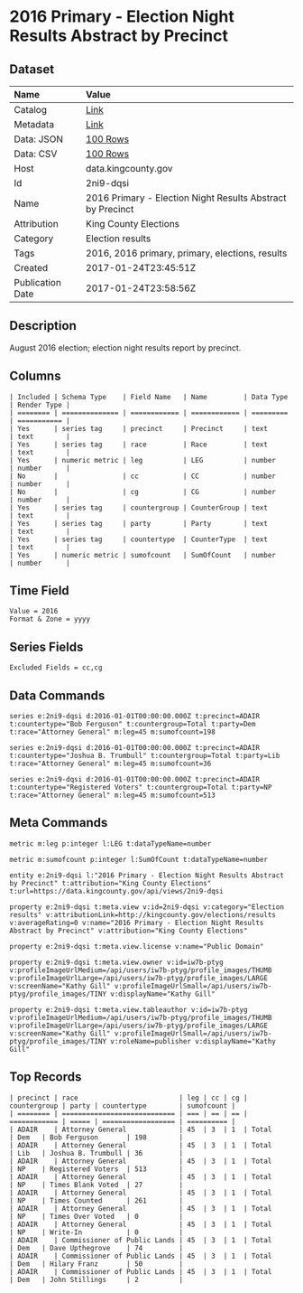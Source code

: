 # 2016 Primary - Election Night Results Abstract by Precinct

## Dataset

| Name | Value |
| :--- | :---- |
| Catalog | [Link](https://catalog.data.gov/dataset/2016-primary-election-night-results-abstract-by-precinct) |
| Metadata | [Link](https://data.kingcounty.gov/api/views/2ni9-dqsi) |
| Data: JSON | [100 Rows](https://data.kingcounty.gov/api/views/2ni9-dqsi/rows.json?max_rows=100) |
| Data: CSV | [100 Rows](https://data.kingcounty.gov/api/views/2ni9-dqsi/rows.csv?max_rows=100) |
| Host | data.kingcounty.gov |
| Id | 2ni9-dqsi |
| Name | 2016 Primary - Election Night Results Abstract by Precinct |
| Attribution | King County Elections |
| Category | Election results |
| Tags | 2016, 2016 primary, primary, elections, results |
| Created | 2017-01-24T23:45:51Z |
| Publication Date | 2017-01-24T23:58:56Z |

## Description

August 2016 election; election night results report by precinct.

## Columns

```ls
| Included | Schema Type    | Field Name   | Name         | Data Type | Render Type |
| ======== | ============== | ============ | ============ | ========= | =========== |
| Yes      | series tag     | precinct     | Precinct     | text      | text        |
| Yes      | series tag     | race         | Race         | text      | text        |
| Yes      | numeric metric | leg          | LEG          | number    | number      |
| No       |                | cc           | CC           | number    | number      |
| No       |                | cg           | CG           | number    | number      |
| Yes      | series tag     | countergroup | CounterGroup | text      | text        |
| Yes      | series tag     | party        | Party        | text      | text        |
| Yes      | series tag     | countertype  | CounterType  | text      | text        |
| Yes      | numeric metric | sumofcount   | SumOfCount   | number    | number      |
```

## Time Field

```ls
Value = 2016
Format & Zone = yyyy
```

## Series Fields

```ls
Excluded Fields = cc,cg
```

## Data Commands

```ls
series e:2ni9-dqsi d:2016-01-01T00:00:00.000Z t:precinct=ADAIR t:countertype="Bob Ferguson" t:countergroup=Total t:party=Dem t:race="Attorney General" m:leg=45 m:sumofcount=198

series e:2ni9-dqsi d:2016-01-01T00:00:00.000Z t:precinct=ADAIR t:countertype="Joshua B. Trumbull" t:countergroup=Total t:party=Lib t:race="Attorney General" m:leg=45 m:sumofcount=36

series e:2ni9-dqsi d:2016-01-01T00:00:00.000Z t:precinct=ADAIR t:countertype="Registered Voters" t:countergroup=Total t:party=NP t:race="Attorney General" m:leg=45 m:sumofcount=513
```

## Meta Commands

```ls
metric m:leg p:integer l:LEG t:dataTypeName=number

metric m:sumofcount p:integer l:SumOfCount t:dataTypeName=number

entity e:2ni9-dqsi l:"2016 Primary - Election Night Results Abstract by Precinct" t:attribution="King County Elections" t:url=https://data.kingcounty.gov/api/views/2ni9-dqsi

property e:2ni9-dqsi t:meta.view v:id=2ni9-dqsi v:category="Election results" v:attributionLink=http://kingcounty.gov/elections/results v:averageRating=0 v:name="2016 Primary - Election Night Results Abstract by Precinct" v:attribution="King County Elections"

property e:2ni9-dqsi t:meta.view.license v:name="Public Domain"

property e:2ni9-dqsi t:meta.view.owner v:id=iw7b-ptyg v:profileImageUrlMedium=/api/users/iw7b-ptyg/profile_images/THUMB v:profileImageUrlLarge=/api/users/iw7b-ptyg/profile_images/LARGE v:screenName="Kathy Gill" v:profileImageUrlSmall=/api/users/iw7b-ptyg/profile_images/TINY v:displayName="Kathy Gill"

property e:2ni9-dqsi t:meta.view.tableauthor v:id=iw7b-ptyg v:profileImageUrlMedium=/api/users/iw7b-ptyg/profile_images/THUMB v:profileImageUrlLarge=/api/users/iw7b-ptyg/profile_images/LARGE v:screenName="Kathy Gill" v:profileImageUrlSmall=/api/users/iw7b-ptyg/profile_images/TINY v:roleName=publisher v:displayName="Kathy Gill"
```

## Top Records

```ls
| precinct | race                         | leg | cc | cg | countergroup | party | countertype        | sumofcount | 
| ======== | ============================ | === | == | == | ============ | ===== | ================== | ========== | 
| ADAIR    | Attorney General             | 45  | 3  | 1  | Total        | Dem   | Bob Ferguson       | 198        | 
| ADAIR    | Attorney General             | 45  | 3  | 1  | Total        | Lib   | Joshua B. Trumbull | 36         | 
| ADAIR    | Attorney General             | 45  | 3  | 1  | Total        | NP    | Registered Voters  | 513        | 
| ADAIR    | Attorney General             | 45  | 3  | 1  | Total        | NP    | Times Blank Voted  | 27         | 
| ADAIR    | Attorney General             | 45  | 3  | 1  | Total        | NP    | Times Counted      | 261        | 
| ADAIR    | Attorney General             | 45  | 3  | 1  | Total        | NP    | Times Over Voted   | 0          | 
| ADAIR    | Attorney General             | 45  | 3  | 1  | Total        | NP    | Write-In           | 0          | 
| ADAIR    | Commissioner of Public Lands | 45  | 3  | 1  | Total        | Dem   | Dave Upthegrove    | 74         | 
| ADAIR    | Commissioner of Public Lands | 45  | 3  | 1  | Total        | Dem   | Hilary Franz       | 50         | 
| ADAIR    | Commissioner of Public Lands | 45  | 3  | 1  | Total        | Dem   | John Stillings     | 2          | 
```